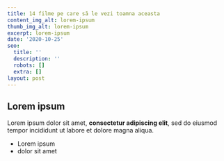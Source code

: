 ```yaml
---
title: 14 filme pe care să le vezi toamna aceasta
content_img_alt: lorem-ipsum
thumb_img_alt: lorem-ipsum
excerpt: lorem-ipsum
date: '2020-10-25'
seo:
  title: ''
  description: ''
  robots: []
  extra: []
layout: post
---
```

## Lorem ipsum

Lorem ipsum dolor sit amet, **consectetur adipiscing elit**, sed do eiusmod tempor incididunt ut labore et dolore magna aliqua.

- Lorem ipsum
- dolor sit amet